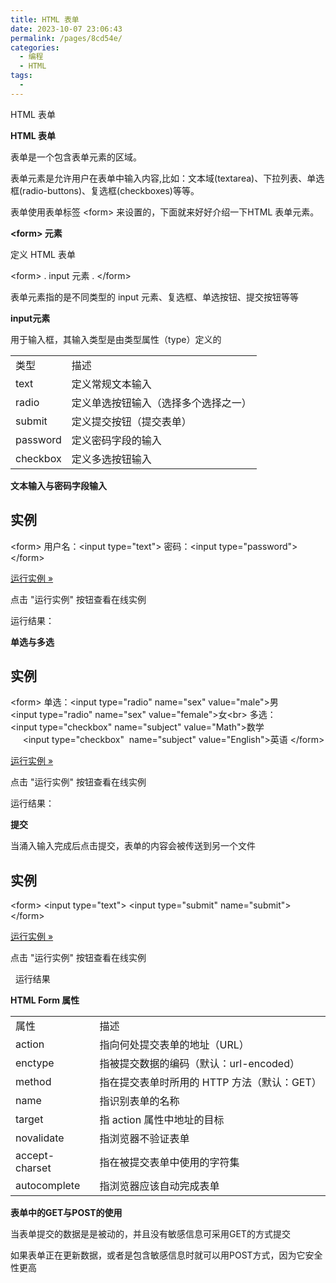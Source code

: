 ```yaml
---
title: HTML 表单
date: 2023-10-07 23:06:43
permalink: /pages/8cd54e/
categories:
  - 编程
  - HTML
tags:
  - 
---
```

HTML 表单

**HTML 表单**

表单是一个包含表单元素的区域。

表单元素是允许用户在表单中输入内容,比如：文本域(textarea)、下拉列表、单选框(radio-buttons)、复选框(checkboxes)等等。

表单使用表单标签 &lt;form&gt; 来设置的，下面就来好好介绍一下HTML 表单元素。

**&lt;form&gt; 元素**

定义 HTML 表单

&lt;form&gt;
.
input 元素
.
&lt;/form&gt;

表单元素指的是不同类型的 input 元素、复选框、单选按钮、提交按钮等等

**input元素**

用于输入框，其输入类型是由类型属性（type）定义的

|     |     |
| --- | --- |
| 类型  | 描述  |
| text | 定义常规文本输入 |
| radio | 定义单选按钮输入（选择多个选择之一） |
| submit | 定义提交按钮（提交表单） |
| password | 定义密码字段的输入 |
| checkbox | 定义多选按钮输入 |

**文本输入与密码字段输入**

## 实例

&lt;form&gt;
用户名：&lt;input type="text"&gt;
密码：&lt;input type="password"&gt;
&lt;/form&gt;

[运行实例 »](#)

点击 "运行实例" 按钮查看在线实例

运行结果：


**单选与多选**

## 实例

&lt;form&gt;
单选：&lt;input type="radio" name="sex" value="male"&gt;男
&lt;input type="radio" name="sex" value="female"&gt;女&lt;br&gt;
多选：&lt;input type="checkbox" name="subject" value="Math"&gt;数学
     &lt;input type="checkbox"  name="subject" value="English"&gt;英语
&lt;/form&gt;

[运行实例 »](#)

点击 "运行实例" 按钮查看在线实例

运行结果：


**提交**

当涌入输入完成后点击提交，表单的内容会被传送到另一个文件

## 实例

&lt;form&gt;
&lt;input type="text"&gt;
&lt;input type="submit" name="submit"&gt;
&lt;/form&gt;

[运行实例 »](#)

点击 "运行实例" 按钮查看在线实例

  运行结果


**HTML Form 属性**

|     |     |
| --- | --- |
| 属性  | 描述  |
| action | 指向何处提交表单的地址（URL） |
| enctype | 指被提交数据的编码（默认：url-encoded） |
| method | 指在提交表单时所用的 HTTP 方法（默认：GET） |
| name | 指识别表单的名称 |
| target | 指 action 属性中地址的目标 |
| novalidate | 指浏览器不验证表单 |
| accept-charset | 指在被提交表单中使用的字符集 |
| autocomplete | 指浏览器应该自动完成表单 |

**表单中的GET与POST的使用**

当表单提交的数据是是被动的，并且没有敏感信息可采用GET的方式提交

如果表单正在更新数据，或者是包含敏感信息时就可以用POST方式，因为它安全性更高